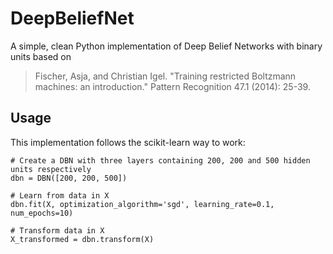 # DeepBeliefNet
A simple, clean Python implementation of Deep Belief Networks with binary units based on 
> Fischer, Asja, and Christian Igel. "Training restricted Boltzmann machines: an introduction." Pattern Recognition 47.1 (2014): 25-39.

## Usage
This implementation follows the scikit-learn way to work:
  
    # Create a DBN with three layers containing 200, 200 and 500 hidden units respectively
    dbn = DBN([200, 200, 500])
    
    # Learn from data in X
    dbn.fit(X, optimization_algorithm='sgd', learning_rate=0.1, num_epochs=10)
    
    # Transform data in X
    X_transformed = dbn.transform(X)
